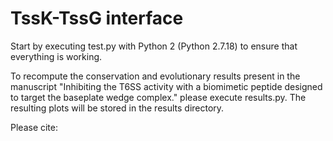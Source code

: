 # TssK-TssG interface

Start by executing test.py with Python 2 (Python 2.7.18) to ensure that everything is working.

To recompute the conservation and evolutionary results present in the manuscript "Inhibiting the T6SS activity with a biomimetic peptide designed to target the baseplate wedge complex." please execute results.py. The resulting plots will be stored in the results directory.

Please cite: 
